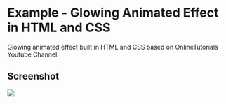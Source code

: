 <h1>Example - Glowing Animated Effect in HTML and CSS</h1>
<p>Glowing animated effect built in HTML and CSS based on OnlineTutorials Youtube Channel.</p>

<h2>Screenshot</h2>
<p>
  <img src="https://raw.githubusercontent.com/DjalmoCruzJr/onlinetutorials-tutorial-glowing-animated-effect-in-html-and-css/master/screenshot/screenshot.gif">
<p>
